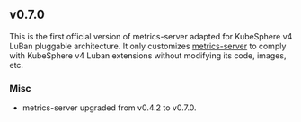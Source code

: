 <!---
Please do not delete this line of version tag
RELEASE_MARK v4.1.0 RELEASE_MARK
Please do not delete this line of version tag
-->
## v0.7.0

This is the first official version of metrics-server adapted for KubeSphere v4 LuBan pluggable architecture. It only customizes [metrics-server](https://github.com/kubernetes-sigs/metrics-server) to comply with KubeSphere v4 Luban extensions without modifying its code, images, etc.

### Misc

- metrics-server upgraded from v0.4.2 to v0.7.0.
